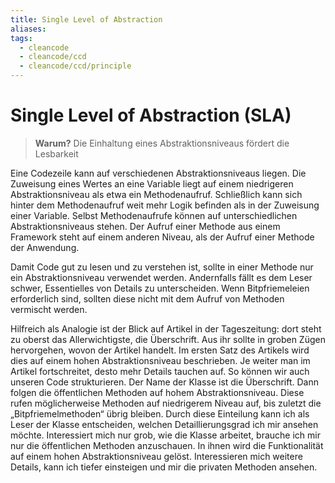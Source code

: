 ```yaml
---
title: Single Level of Abstraction
aliases: 
tags:
  - cleancode
  - cleancode/ccd
  - cleancode/ccd/principle
---
```

# Single Level of Abstraction (SLA)

>**Warum?**
>Die Einhaltung eines Abstraktionsniveaus fördert die Lesbarkeit

Eine Codezeile kann auf verschiedenen Abstraktionsniveaus liegen. Die Zuweisung eines Wertes an eine Variable liegt auf einem niedrigeren Abstraktionsniveau als etwa ein Methodenaufruf. Schließlich kann sich hinter dem Methodenaufruf weit mehr Logik befinden als in der Zuweisung einer Variable. Selbst Methodenaufrufe können auf unterschiedlichen Abstraktionsniveaus stehen. Der Aufruf einer Methode aus einem Framework steht auf einem anderen Niveau, als der Aufruf einer Methode der Anwendung.

Damit Code gut zu lesen und zu verstehen ist, sollte in einer Methode nur ein Abstraktionsniveau verwendet werden. Andernfalls fällt es dem Leser schwer, Essentielles von Details zu unterscheiden. Wenn Bitpfriemeleien erforderlich sind, sollten diese nicht mit dem Aufruf von Methoden vermischt werden.

Hilfreich als Analogie ist der Blick auf Artikel in der Tageszeitung: dort steht zu oberst das Allerwichtigste, die Überschrift. Aus ihr sollte in groben Zügen hervorgehen, wovon der Artikel handelt. Im ersten Satz des Artikels wird dies auf einem hohen Abstraktionsniveau beschrieben. Je weiter man im Artikel fortschreitet, desto mehr Details tauchen auf. So können wir auch unseren Code strukturieren. Der Name der Klasse ist die Überschrift. Dann folgen die öffentlichen Methoden auf hohem Abstraktionsniveau. Diese rufen möglicherweise Methoden auf niedrigerem Niveau auf, bis zuletzt die „Bitpfriemelmethoden“ übrig bleiben. Durch diese Einteilung kann ich als Leser der Klasse entscheiden, welchen Detaillierungsgrad ich mir ansehen möchte. Interessiert mich nur grob, wie die Klasse arbeitet, brauche ich mir nur die öffentlichen Methoden anzuschauen. In ihnen wird die Funktionalität auf einem hohen Abstraktionsniveau gelöst. Interessieren mich weitere Details, kann ich tiefer einsteigen und mir die privaten Methoden ansehen.